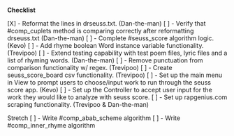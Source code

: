 **Checklist**

[X] - Reformat the lines in drseuss.txt. (Dan-the-man)
[ ] - Verify that #comp_cuplets method is comparing correctly after reformatting drseuss.txt (Dan-the-man)
[ ] - Complete #seuss_score algorithm logic. (Kevo)
[ ] - Add rhyme boolean Word instance variable functionality. (Trevipoo)
[ ] - Extend testing capability with test poem files, lyric files and a list of rhyming words. (Dan-the-man)
[ ] - Remove punctuation from comparison functionality w/ regex. (Trevipoo)
[ ] - Create seuss_score_board csv functionality. (Trevipoo)
[ ] - Set up the main menu in View to prompt users to choose/input work to run through the seuss score app. (Kevo)
[ ] - Set up the Controller to accept user input for the work they would like to analyze with seuss score.
[ ] - Set up rapgenius.com scraping functionality. (Trevipoo & Dan-the-man)


Stretch
[ ] - Write #comp_abab_scheme algorithm
[ ] - Write #comp_inner_rhyme algorithm
